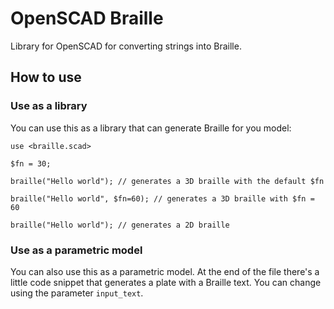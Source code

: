 # OpenSCAD Braille

Library for OpenSCAD for converting strings into Braille.

## How to use

### Use as a library

You can use this as a library that can generate Braille for you model:

~~~scad
use <braille.scad>

$fn = 30;

braille("Hello world"); // generates a 3D braille with the default $fn

braille("Hello world", $fn=60); // generates a 3D braille with $fn = 60

braille("Hello world"); // generates a 2D braille
~~~

### Use as a parametric model

You can also use this as a parametric model. At the end of the file there's a
little code snippet that generates a plate with a Braille text. You can change
using the parameter `input_text`.
